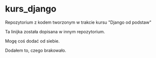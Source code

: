 kurs_django
===========

Repozytorium z kodem tworzonym w trakcie kursu "Django od podstaw"

Ta linijka została dopisana w innym repozytorium.

Mogę coś dodać od siebie.

Dodałem to, czego brakowało.

